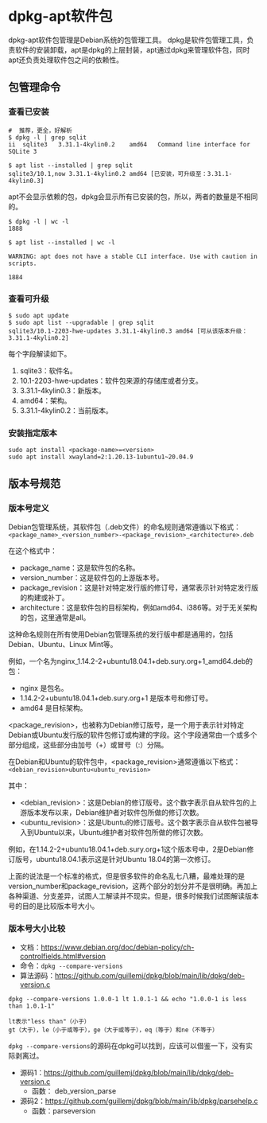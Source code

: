 # dpkg-apt软件包
dpkg-apt软件包管理是Debian系统的包管理工具。
dpkg是软件包管理工具，负责软件的安装卸载，apt是dpkg的上层封装，apt通过dpkg来管理软件包，同时apt还负责处理软件包之间的依赖性。

## 包管理命令
### 查看已安装
```shell
#  推荐，更全，好解析
$ dpkg -l | grep sqlit
ii  sqlite3   3.31.1-4kylin0.2    amd64   Command line interface for SQLite 3

$ apt list --installed | grep sqlit
sqlite3/10.1,now 3.31.1-4kylin0.2 amd64 [已安装，可升级至：3.31.1-4kylin0.3]
```

apt不会显示依赖的包，dpkg会显示所有已安装的包，所以，两者的数量是不相同的。
```shell
$ dpkg -l | wc -l
1888

$ apt list --installed | wc -l

WARNING: apt does not have a stable CLI interface. Use with caution in scripts.

1884
```

### 查看可升级
```shell
$ sudo apt update
$ sudo apt list --upgradable | grep sqlit
sqlite3/10.1-2203-hwe-updates 3.31.1-4kylin0.3 amd64 [可从该版本升级：3.31.1-4kylin0.2]
```
每个字段解读如下。
1. sqlite3：软件名。
2. 10.1-2203-hwe-updates：软件包来源的存储库或者分支。
3. 3.31.1-4kylin0.3：新版本。
4. amd64：架构。
5. 3.31.1-4kylin0.2：当前版本。

### 安装指定版本
```shell
sudo apt install <package-name>=<version>
sudo apt install xwayland=2:1.20.13-1ubuntu1~20.04.9
```

## 版本号规范
### 版本号定义
Debian包管理系统，其软件包（.deb文件）的命名规则通常遵循以下格式：  
`<package_name>_<version_number>-<package_revision>_<architecture>.deb`

在这个格式中：
* package_name：这是软件包的名称。
* version_number：这是软件包的上游版本号。
* package_revision：这是针对特定发行版的修订号，通常表示针对特定发行版的构建或补丁。
* architecture：这是软件包的目标架构，例如amd64、i386等。对于无关架构的包，这里通常是all。

这种命名规则在所有使用Debian包管理系统的发行版中都是通用的，包括Debian、Ubuntu、Linux Mint等。

例如，一个名为nginx_1.14.2-2+ubuntu18.04.1+deb.sury.org+1_amd64.deb的包：  
* nginx 是包名。  
* 1.14.2-2+ubuntu18.04.1+deb.sury.org+1 是版本号和修订号。  
* amd64 是目标架构。  

<package_revision>，也被称为Debian修订版号，是一个用于表示针对特定Debian或Ubuntu发行版的软件包修订或构建的字段。这个字段通常由一个或多个部分组成，这些部分由加号（+）或冒号（:）分隔。

在Debian和Ubuntu的软件包中，<package_revision>通常遵循以下格式：  
`<debian_revision>ubuntu<ubuntu_revision>`

其中：  
* <debian_revision>：这是Debian的修订版号。这个数字表示自从软件包的上游版本发布以来，Debian维护者对软件包所做的修订次数。
* <ubuntu_revision>：这是Ubuntu的修订版号。这个数字表示自从软件包被导入到Ubuntu以来，Ubuntu维护者对软件包所做的修订次数。

例如，在1.14.2-2+ubuntu18.04.1+deb.sury.org+1这个版本号中，2是Debian修订版号，ubuntu18.04.1表示这是针对Ubuntu 18.04的第一次修订。

上面的说法是一个标准的格式，但是很多软件的命名乱七八糟，最难处理的是version_number和package_revision，这两个部分的划分并不是很明确。再加上各种渠道、分支差异，试图人工解读并不现实。但是，很多时候我们试图解读版本号的目的是比较版本号大小。

### 版本号大小比较
* 文档：https://www.debian.org/doc/debian-policy/ch-controlfields.html#version
* 命令：`dpkg --compare-versions`
* 算法源码：https://github.com/guillemj/dpkg/blob/main/lib/dpkg/deb-version.c

```
dpkg --compare-versions 1.0.0-1 lt 1.0.1-1 && echo "1.0.0-1 is less than 1.0.1-1"

lt表示"less than"（小于）
gt（大于），le（小于或等于），ge（大于或等于），eq（等于）和ne（不等于）
```
`dpkg --compare-versions`的源码在dpkg可以找到，应该可以借鉴一下，没有实际剥离过。
* 源码1：https://github.com/guillemj/dpkg/blob/main/lib/dpkg/deb-version.c
  * 函数： deb_version_parse
* 源码2：https://github.com/guillemj/dpkg/blob/main/lib/dpkg/parsehelp.c
  * 函数：parseversion

